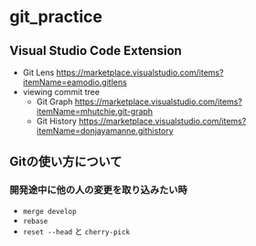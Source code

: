 # git_practice

## Visual Studio Code Extension

* Git Lens <https://marketplace.visualstudio.com/items?itemName=eamodio.gitlens>
* viewing commit tree
    * Git Graph <https://marketplace.visualstudio.com/items?itemName=mhutchie.git-graph>
    * Git History <https://marketplace.visualstudio.com/items?itemName=donjayamanne.githistory>
    
## Gitの使い方について
### 開発途中に他の人の変更を取り込みたい時
* `merge develop`
* `rebase`
* `reset --head` と `cherry-pick`

